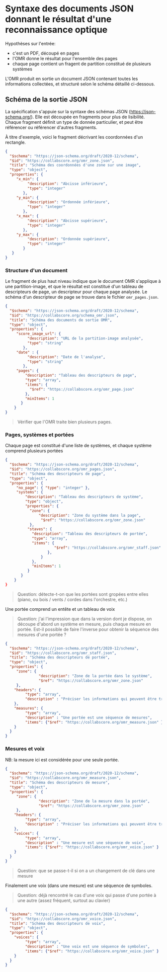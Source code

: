# Syntaxe des documents JSON donnant le résultat d'une reconnaissance optique

Hypothèses sur l'entrée: 
 
  - c'est un PDF, découpé en pages
  - l'OMR donne le résultat pour l'ensemble des pages
  - chaque page contient un fragent de partition constitué de plusieurs systèmes

L'OMR produit en sortie un document JSON contenant toutes les informations collectées, et structuré selon
le schéma détaillé ci-dessous.

## Schéma de la sortie JSON

La spécification s'appuie sur la syntaxe des schémas JSON (https://json-schema.org/). Elle est découpée
en fragments pour plus de lisibilité. Chaque fragment définit un type de donnée particulier, et peut être référencer
ou référencer d'autres fragments.

À titre d'exemple, voici le fragment décrivant les coordonnées d'un rectangle.

```json
{
  "$schema": "https://json-schema.org/draft/2020-12/schema",
  "$id": "https://collabscore.org/omr_zone.json",
  "title": "Schéma des coordonnées d'une zone sur une image",
  "type": "object",
  "properties": {
     "x_min": {
          "description": "Abcisse inférieure",
          "type": "integer"
        },
     "y_min": {
          "description": "Ordonnée inférieure",
          "type": "integer"
        },
     "x_max": {
          "description": "Abcisse supérieure",
          "type": "integer"
        },
     "y_max": {
          "description": "Ordonnée supérieure",
          "type": "integer"
        }
   }
}
```

### Structure d'un document

Le fragment de plus haut niveau indique que le document OMR s'applique à une partition-image, et que le résultat
est constitué d'un tableau de descripteurs de page, un
descripteur pour chaque page analysée. Le schéma d'un descripteur de page se trouve dans le fichier  ``omr_pages.json``.

```json
{
  "$schema": "https://json-schema.org/draft/2020-12/schema",
  "$id": "https://collabscore.org/schema_omr.json",
  "title": "Schéma des documents de sortie OMR",
  "type": "object",
  "properties": {
     "score_image_url": {
          "description": "URL de la partition-image analysée",
          "type": "string"
        },
     "date" : {
          "description": "Date de l'analyse",
          "type": "string"
        },  
     "pages": {
         "description": "Tableau des descripteurs de page",
         "type": "array",
         "items": {
           "$ref": "https://collabscore.org/omr_page.json"
         },
         "minItems": 1
       }
    }
}
```

> Vérifier que l'OMR traite bien plusieurs pages.

### Pages, systèmes et portées

Chaque page est constitué d'une liste de systèmes, et chaque système comprend plusieurs portées

```json
{
  "$schema": "https://json-schema.org/draft/2020-12/schema",
  "$id": "https://collabscore.org/omr_pages.json",
  "title": "Schéma des descripteurs de page",
  "type": "object",
  "properties": {
     "no_page": { "type": "integer" },
     "systems": {
         "description": "Tableau des descripteurs de système",
         "type": "object",
         "properties": {
           "zone": {
               "description": "Zone du système dans la page",
                "$ref": "https://collabscore.org/omr_zone.json"
           },
          "staves": {
            "description": "Tableau des descripteurs de portée",
            "type": "array",
            "items": {
                      "$ref": "https://collabscore.org/omr_staff.json"
                   },
                }
            },
            "minItems": 1
          }
       }
    }
}
```

> Question: détecte-t-on que les portées sont gropées entre elles (piano, ou bois / vents / cordes dans l'orchestre, etc.)

Une portée comprend un entête et un tableau de voix

> Question: j'ai l'impression que dans la version dont je dispose, on découpe d'abord un système en mesure, puis chaque mesure en portée. Est-il possible de faire l'inverse 
> pour obtenir la séquence des mesures d'une portée ? 

```json
{
  "$schema": "https://json-schema.org/draft/2020-12/schema",
  "$id": "https://collabscore.org/omr_staff.json",
  "title": "Schéma des descripteurs de portée",
  "type": "object",
  "properties": {
     "zone": {
               "description": "Zone de la portée dans le système",
               "$ref": "https://collabscore.org/omr_zone.json"
     },
    "headers": {
         "type": "array",
         "description" : "Préciser les informations qui peuvent être trouvées dans l'entête d'une portée"
    },
    "measures": {
         "type": "array",
         "description" : "Une portée est une séquence de mesures",
         "items": {"$ref": "https://collabscore.org/omr_measure.json" }
    }
  }
}
```

### Mesures et voix

NB: la mesure ici est considérée pour une seule portée.

```json
{
  "$schema": "https://json-schema.org/draft/2020-12/schema",
  "$id": "https://collabscore.org/omr_measure.json",
  "title": "Schéma des descripteurs de mesure",
  "type": "object",
  "properties": {
     "zone": {
               "description": "Zone de la mesure dans la portée",
               "$ref": "https://collabscore.org/omr_zone.json"
     },
    "headers": {
         "type": "array",
         "description" : "Préciser les informations qui peuvent être trouvées dans l'entête d'une mesure"
    },
    "voices": {
         "type": "array",
         "description" : "Une mesure est une séquence de voix",
         "items": {"$ref": "https://collabscore.org/omr_voice.json" }
    }
  }
}
```

> Question: que se passe-t-il si on a un changement de clé dans une mesure

Finalement une voix (dans une mesure) est une séquence de symboles.

> Question: déjà rencontré le cas d'une voix qui passe d'une portée à une autre (assez fréquent, surtout au clavier)


```json
{
  "$schema": "https://json-schema.org/draft/2020-12/schema",
  "$id": "https://collabscore.org/omr_voice.json",
  "title": "Schéma des descripteurs de voix",
  "type": "object",
  "properties": {
    "voices": {
         "type": "array",
         "description" : "Une voix est une séquence de symboles",
         "items": {"$ref": "https://collabscore.org/omr_voice.json" }
    }
  }
}
```
